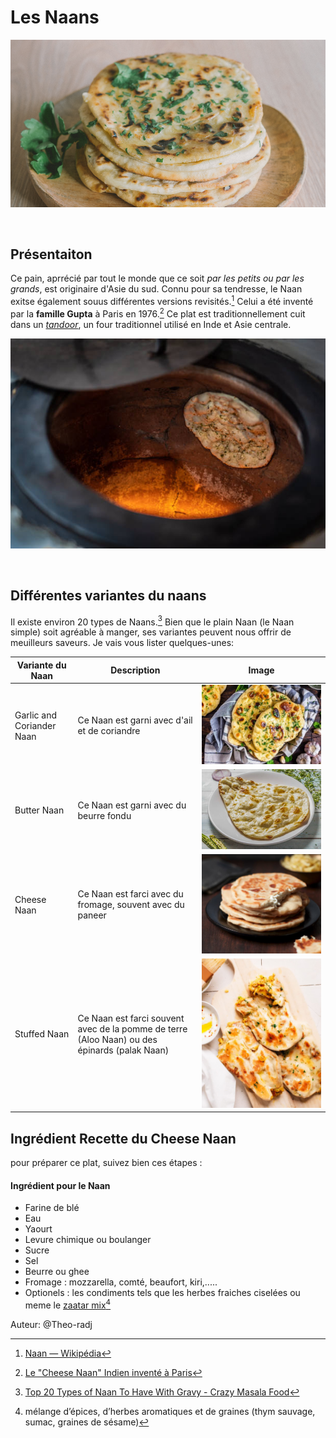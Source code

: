 # Les Naans
![Nanns](Naan.png)

<br> 

## Présentaiton

Ce pain, aprrécié par tout le monde que ce soit *par les petits ou par les grands*, est originaire d'Asie du sud.  Connu pour sa tendresse, le Naan exitse également souus différentes versions revisités.[^1] Celui a été inventé par la __famille Gupta__ à Paris en 1976.[^2]
Ce plat est traditionnellement cuit dans un *[tandoor](https://fr.wikipedia.org/wiki/Tandoor)*, un four traditionnel utilisé en Inde et Asie centrale.

![Tandoor](/Tandoor.jpg)

<br>



## Différentes variantes du naans

Il existe environ 20 types de Naans.[^3] Bien que le plain Naan (le Naan simple) soit agréable à manger, ses variantes peuvent nous offrir de meuilleurs saveurs. Je vais vous lister quelques-unes:

| Variante du Naan         | Description                                               | Image                                                            |
|--------------------------|-----------------------------------------------------------|------------------------------------------------------------------|
|Garlic and Coriander Naan | Ce Naan est garni avec d'ail et de coriandre              |![Naan à l'Ail](/type%20de%20naan/naans-ail-coriandre.jpg)        |
| Butter Naan              | Ce Naan est garni avec du  beurre fondu                   |![Naan avec du beurre](type%20de%20naan/butter-naan.jpg)          |
| Cheese Naan              | Ce Naan est farci avec du fromage, souvent avec du paneer |![Naan fourni avec du Fromage](type%20de%20naan/Cheese-Naan.jpg)  |
|  Stuffed Naan            | Ce Naan est farci souvent avec de la pomme de terre (Aloo Naan) ou des épinards  (palak Naan) | ![Aloo Naan](/type%20de%20naan/Aloo-Naan.jpg)        |


## Ingrédient Recette du Cheese Naan 
pour préparer ce plat,  suivez bien ces étapes :

#### Ingrédient pour le Naan

- Farine de blé
- Eau
- Yaourt
- Levure chimique ou boulanger 
- Sucre
- Sel
- Beurre ou ghee
- Fromage : mozzarella, comté, beaufort, kiri,.....
- Optionels : les condiments tels que les herbes fraiches ciselées ou meme le [zaatar mix](https://fr.wikipedia.org/wiki/Zaatar)[^4]









Auteur: @Theo-radj

[^1]: [Naan — Wikipédia](https://fr.wikipedia.org/wiki/Naan)

[^2]: [Le "Cheese Naan" Indien inventé à Paris](https://www.leguidedufromage.com/cheese-naan-invention-france-zo178.html)

[^3]: [Top 20 Types of Naan To Have With Gravy - Crazy Masala Food](https://www.crazymasalafood.com/top-20-types-of-naan-to-have-with-gravy/)

[^4]: mélange d’épices, d’herbes aromatiques et de graines (thym sauvage, sumac, graines de sésame)





